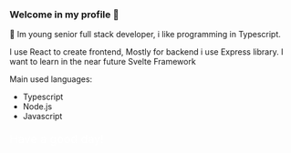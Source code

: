 ### Welcome in my profile 👋

👨 Im young senior full stack developer, i like programming in Typescript.

I use React to create frontend, Mostly for backend i use Express library.
I want to learn in the near future Svelte Framework

Main used languages:
  - Typescript
  - Node.js
  - Javascript

<p style="font-size: 20px; color: #fff;">Have a good day!</p>
